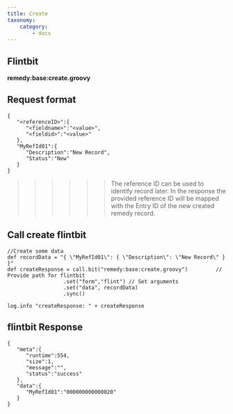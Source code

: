```yaml
---
title: Create
taxonomy:
    category:
        - docs
---
```


## Flintbit

**remedy:base:create.groovy**

## Request format

	{  
	   "<referenceID>":{  
	      "<fieldname>":"<value>",
	      "<fieldid>":"<value>"
	   },
	   "MyRefId01":{
	      "Description":"New Record",
          "Status":"New"
	   }
	}
    
>>>>>> The reference ID can be used to identify record later. In the response the provided reference ID will be mapped with the Entry ID of the new created remedy record.

## Call create flintbit

	//Create some data
	def recordData = "{ \"MyRefId01\": { \"Description\": \"New Record\" } }"
	def createResponse = call.bit("remedy:base:create.groovy")         // Provide path for flintbit
                      .set("form","flint") // Set arguments
                      .set("data", recordData)
                      .sync()

	log.info "createResponse: " + createResponse

## flintbit Response

	{  
	   "meta":{  
	      "runtime":554,
	      "size":1,
	      "message":"",
	      "status":"success"
	   },
	   "data":{
	      "MyRefId01":"000000000000020"
	   }
	}